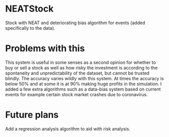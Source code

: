 # NEATStock
Stock with NEAT and deteriorating bias algorithm for events (added specifically to the data). 


# Problems with this
This system is useful in some senses as a second opinion for whether to buy or sell a stock as well as how risky the investment is according to the spontaneity and unpredictability of the dataset, but cannot be trusted blindly.
The accuracy varies wildly with this system. At times the accuracy is below 50% and at some it is at 90% making huge profits in the simulation. 
I added a few extra algorithms such as a data-bias system based on current events for example certain stock market crashes due to coronavirus. 

# Future plans
Add a regression analysis algorithm to aid with risk analysis. 


